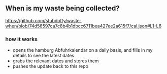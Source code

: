 ## When is my waste being collected?
  https://github.com/stubduffy/waste-when/blob/74d56597ca7c8b4b1dbcc6711bea427ee2a615f7/cal.json#L1-L6
  
  ### how it works
  - opens the hamburg Abfuhrkalendar on a daily basis, and fills in my details to see the latest dates
  - grabs the relevant dates and stores them
  - pushes the update back to this repo
  
